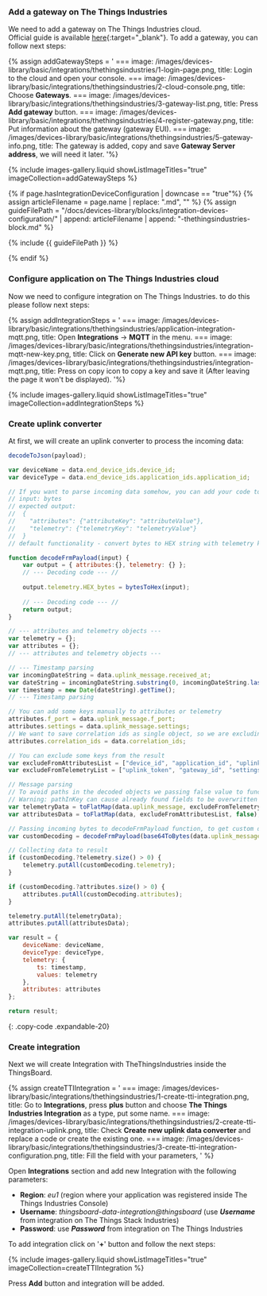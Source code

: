 ### Add a gateway on The Things Industries

We need to add a gateway on The Things Industries cloud.  
Official guide is available [here](https://support.milesight-iot.com/support/solutions/articles/73000514119-how-to-connect-milesight-gateway-to-the-things-stack-v3-via-semtech-packet-forwarder){:target="_blank"}.
To add a gateway, you can follow next steps:  

{% assign addGatewaySteps = '
    ===
        image: /images/devices-library/basic/integrations/thethingsindustries/1-login-page.png,
        title: Login to the cloud and open your console.
    ===
        image: /images/devices-library/basic/integrations/thethingsindustries/2-cloud-console.png,
        title: Choose **Gateways**.
    ===
        image: /images/devices-library/basic/integrations/thethingsindustries/3-gateway-list.png,
        title: Press **Add gateway** button.
    ===
        image: /images/devices-library/basic/integrations/thethingsindustries/4-register-gateway.png,
        title: Put information about the gateway (gateway EUI).
    ===
        image: /images/devices-library/basic/integrations/thethingsindustries/5-gateway-info.png,
        title: The gateway is added, copy and save **Gateway Server address**, we will need it later. 
'%}

{% include images-gallery.liquid showListImageTitles="true" imageCollection=addGatewaySteps %}

{% if page.hasIntegrationDeviceConfiguration | downcase == "true"%}
{% assign articleFilename = page.name |  replace: ".md", "" %}
{% assign guideFilePath = "/docs/devices-library/blocks/integration-devices-configuration/" | append: articleFilename | append: "-thethingsindustries-block.md" %}

{% include {{ guideFilePath }} %}

{% endif %}

### Configure application on The Things Industries cloud

Now we need to configure integration on The Things Industries. to do this please follow next steps:  

{% assign addIntegrationSteps = '
    ===
        image: /images/devices-library/basic/integrations/thethingsindustries/application-integration-mqtt.png,
        title: Open <b>Integrations</b> -> <b>MQTT</b> in the menu.
    ===
        image: /images/devices-library/basic/integrations/thethingsindustries/integration-mqtt-new-key.png,
        title: Click on <b>Generate new API key</b> button.
    ===
        image: /images/devices-library/basic/integrations/thethingsindustries/integration-mqtt.png,
        title: Press on copy icon to copy a key and save it (After leaving the page it won't be displayed).
'%}

{% include images-gallery.liquid showListImageTitles="true" imageCollection=addIntegrationSteps %}


### Create uplink converter

At first, we will create an uplink converter to process the incoming data:

```javascript
decodeToJson(payload);

var deviceName = data.end_device_ids.device_id;
var deviceType = data.end_device_ids.application_ids.application_id;

// If you want to parse incoming data somehow, you can add your code to this function.
// input: bytes 
// expected output: 
//  {
//    "attributes": {"attributeKey": "attributeValue"},
//    "telemetry": {"telemetryKey": "telemetryValue"}
//  }
// default functionality - convert bytes to HEX string with telemetry key "HEX_bytes"

function decodeFrmPayload(input) {
    var output = { attributes:{}, telemetry: {} };
    // --- Decoding code --- //
    
    output.telemetry.HEX_bytes = bytesToHex(input);
    
    // --- Decoding code --- //
    return output;
}

// --- attributes and telemetry objects ---
var telemetry = {};
var attributes = {};
// --- attributes and telemetry objects ---

// --- Timestamp parsing
var incomingDateString = data.uplink_message.received_at;
var dateString = incomingDateString.substring(0, incomingDateString.lastIndexOf(".")+3) + "Z";
var timestamp = new Date(dateString).getTime();
// --- Timestamp parsing

// You can add some keys manually to attributes or telemetry
attributes.f_port = data.uplink_message.f_port;
attributes.settings = data.uplink_message.settings;
// We want to save correlation ids as single object, so we are excluding them from attributes parse and add manually
attributes.correlation_ids = data.correlation_ids;

// You can exclude some keys from the result
var excludeFromAttributesList = ["device_id", "application_id", "uplink_message", "correlation_ids"];
var excludeFromTelemetryList = ["uplink_token", "gateway_id", "settings"];

// Message parsing
// To avoid paths in the decoded objects we passing false value to function as "pathInKey" argument.
// Warning: pathInKey can cause already found fields to be overwritten with the last value found, e.g. receive_at from uplink_message will be written receive_at in the root.
var telemetryData = toFlatMap(data.uplink_message, excludeFromTelemetryList, false);
var attributesData = toFlatMap(data, excludeFromAttributesList, false);

// Passing incoming bytes to decodeFrmPayload function, to get custom decoding
var customDecoding = decodeFrmPayload(base64ToBytes(data.uplink_message.frm_payload));

// Collecting data to result
if (customDecoding.?telemetry.size() > 0) {
    telemetry.putAll(customDecoding.telemetry);
}

if (customDecoding.?attributes.size() > 0) {
    attributes.putAll(customDecoding.attributes);
}

telemetry.putAll(telemetryData);
attributes.putAll(attributesData);

var result = {
    deviceName: deviceName,
    deviceType: deviceType,
    telemetry: {
        ts: timestamp, 
        values: telemetry
    },
    attributes: attributes
};

return result;
```
{: .copy-code .expandable-20}

### Create integration

Next we will create Integration with TheThingsIndustries inside the ThingsBoard.  

{% assign createTTIIntegration = '
    ===
        image: /images/devices-library/basic/integrations/thethingsindustries/1-create-tti-integration.png,
        title: Go to **Integrations**, press **plus** button and choose **The Things Industries Integration** as a type, put some name.
    ===
        image: /images/devices-library/basic/integrations/thethingsindustries/2-create-tti-integration-uplink.png,
        title: Check **Create new uplink data converter** and replace a code or create the existing one.
    ===
        image: /images/devices-library/basic/integrations/thethingsindustries/3-create-tti-integration-configuration.png,
        title: Fill the field with your parameters, 
'
%}

Open **Integrations** section and add new Integration with the following parameters:  

- **Region**: *eu1* (region where your application was registered inside The Things Industries Console)
- **Username**: *thingsboard-data-integration@thingsboard* (use ***Username*** from integration on The Things Stack Industries)
- **Password**: use ***Password*** from integration on The Things Industries

To add integration click on '**+**' button and follow the next steps:  

{% include images-gallery.liquid showListImageTitles="true" imageCollection=createTTIIntegration %} 

Press **Add** button and integration will be added.  